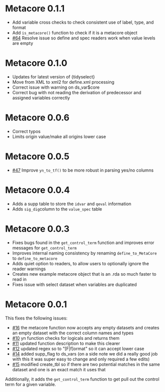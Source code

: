 # Metacore 0.1.1
- Add variable cross checks to check consistent use of label, type, and format
- Add `is_metacore()` function to check if it is a metacore object 
- [#64](https://github.com/atorus-research/metacore/issues/64) Resolve issue so define and spec readers work when value levels are empty

# Metacore 0.1.0
- Updates for latest version of {tidyselect}
- Move from XML to xml2 for define.xml processing
- Correct issue with warning on ds_var$core 
- Correct bug with not reading the derivation of predecessor and assigned variables correctly

# Metacore 0.0.6 
- Correct typos
- Limits origin value/make all origins lower case 

# Metacore 0.0.5
- [#47](https://github.com/atorus-research/metacore/issues/47) Improve `yn_to_tf()` to be more robust in parsing yes/no columns

# Metacore 0.0.4
- Adds a supp table to store the `idvar` and `qeval` information 
- Adds `sig_dig`column to the `value_spec` table


# Metacore 0.0.3
- Fixes bugs found in the `get_control_term` function and improves error messages for `get_control_term`
- Improves internal naming consistency by renaming `define_to_MetaCore` to `define_to_metacore`
- Adds quiet option to readers, to allow users to optionally ignore the reader warnings 
- Creates new example metacore object that is an .rda so much faster to read in 
- Fixes issue with select dataset when variables are duplicated 


# Metacore 0.0.1
This fixes the following issues:

- [#16](https://github.com/atorus-research/metacore/issues/16) the metacore function now accepts any empty datasets and creates an empty dataset with the correct column names and types
- [#10](https://github.com/atorus-research/metacore/issues/10) yn function checks for logicals and returns them
- [#11](https://github.com/atorus-research/metacore/issues/11) updated function description to make this clearer
- [#12](https://github.com/atorus-research/metacore/issues/12) updated regex so to "[F|f]ormat" so it can accept lower case
- [#14](https://github.com/atorus-research/metacore/issues/14) added supp_flag to ds_vars (on a side note we did a really good job with this it was super easy to change and only required a few edits)
- [#15](https://github.com/atorus-research/metacore/issues/15) modified create_tbl so if there are two potential matches in the same dataset and one is an exact match it uses that

Additionally, it adds the `get_control_term` function to get pull out the control term for a given variable. 

